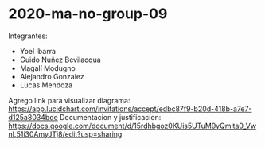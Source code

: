 # 2020-ma-no-group-09


Integrantes:

- Yoel Ibarra
- Guido Nuñez Bevilacqua
- Magalí Modugno
- Alejandro Gonzalez
- Lucas Mendoza



Agrego link para visualizar diagrama: https://app.lucidchart.com/invitations/accept/edbc87f9-b20d-418b-a7e7-d125a8034bde 
Documentacion y justificacion: https://docs.google.com/document/d/15rdhbgoz0KUis5UTuM9yQmita0_VwnL51i30AmyJTj8/edit?usp=sharing
